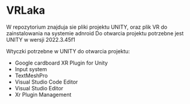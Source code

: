 # VRLaka
W repozytorium znajduja sie pliki projektu UNITY, oraz plik VR do zainstalowania na systemie adnroid
Do otwarcia projektu potrzebne jest UNITY w wersji 2022.3.45f1

Wtyczki potrzebne w UNITY do otwarcia projektu:
* Google cardboard XR Plugin for Unity
* Input system
* TextMeshPro
* Visual Studio Code Editor
* Visual Studio Editor
* Xr Plugin Management
